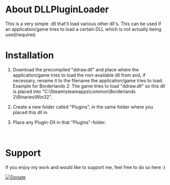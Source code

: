 # About DLLPluginLoader
This is a very simple .dll that'll load various other dll's.
This can be used if an application/game tries to load a certain DLL which is not actually being used/required.

# Installation

1. Download the precompiled "ddraw.dll" and place where the application/game tries to load the non-available dll from and, if necessary, rename it to the filename the application/game tries to load.
    Example for Borderlands 2:
    The game tries to load "ddraw.dll" so this dll is placed into "C:\Steam\steamapps\common\Borderlands 2\Binaries\Win32".

2. Create a new folder called "Plugins", in the same folder where you placed this dll in.

3. Place any Plugin-Dll in that "Plugins"-folder.

 
# Support
If you enjoy my work and would like to support me, feel free to do so here :)

[![Donate](https://img.shields.io/badge/Donate-PayPal-green.svg)](https://www.paypal.com/cgi-bin/webscr?cmd=_s-xclick&hosted_button_id=CRVHLK9MURS9Q)
